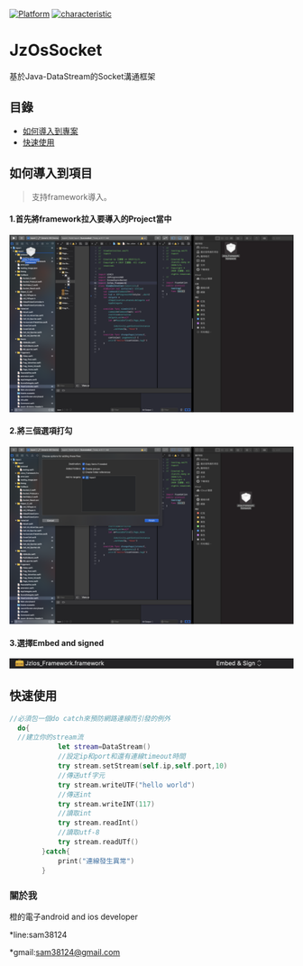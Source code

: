 [![Platform](https://img.shields.io/badge/平台-%20IOS%20-brightgreen.svg)](https://github.com/sam38124)
[![characteristic](https://img.shields.io/badge/特點-%20輕量級%20%7C%20簡單易用%20%20%7C%20穩定%20-brightgreen.svg)](https://github.com/sam38124)
# JzOsSocket
基於Java-DataStream的Socket溝通框架
## 目錄
* [如何導入到專案](#Import)
* [快速使用](#Use)

<a name="Import"></a>
## 如何導入到項目
> 支持framework導入。 <br/>

#### 1.首先將framework拉入要導入的Project當中
<img src="https://github.com/sam38124/JzOsFrameWork/blob/master/i2.png" width = "800"  alt="i1" /><a name="Use"></a>
#### 2.將三個選項打勾
<img src="https://github.com/sam38124/JzOsFrameWork/blob/master/i1.png" width = "800"  alt="i1" /><a name="Use"></a>
#### 3.選擇Embed and signed
<img src="https://github.com/sam38124/JzOsFrameWork/blob/master/i3.png" width = "800"  alt="i1" /><a name="Use"></a>
<a name="Use"></a>
## 快速使用
```swift
//必須包一個do catch來預防網路連線而引發的例外
  do{
  //建立你的stream流
            let stream=DataStream()
            //設定ip和port和還有連線timeout時間
            try stream.setStream(self.ip,self.port,10)
            //傳送utf字元
            try stream.writeUTF("hello world")
            //傳送int
            try stream.writeINT(117)
            //讀取int
            try stream.readInt()
            //讀取utf-8
            try stream.readUTf()
        }catch{
            print("連線發生異常")
        }
```

<a name="About"></a>
### 關於我
橙的電子android and ios developer

*line:sam38124

*gmail:sam38124@gmail.com
